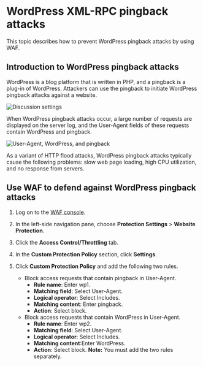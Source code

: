 # WordPress XML-RPC pingback attacks

This topic describes how to prevent WordPress pingback attacks by using WAF.

## Introduction to WordPress pingback attacks

WordPress is a blog platform that is written in PHP, and a pingback is a plug-in of WordPress. Attackers can use the pingback to initiate WordPress pingback attacks against a website.

![Discussion settings](https://static-aliyun-doc.oss-cn-hangzhou.aliyuncs.com/assets/img/en-US/6525338951/p7627.png)

When WordPress pingback attacks occur, a large number of requests are displayed on the server log, and the User-Agent fields of these requests contain WordPress and pingback.

![User-Agent, WordPress, and pingback](https://static-aliyun-doc.oss-cn-hangzhou.aliyuncs.com/assets/img/en-US/7525338951/p7628.png)

As a variant of HTTP flood attacks, WordPress pingback attacks typically cause the following problems: slow web page loading, high CPU utilization, and no response from servers.

## Use WAF to defend against WordPress pingback attacks

1.  Log on to the [WAF console](https://yundun.console.aliyun.com/?p=waf).
2.  In the left-side navigation pane, choose **Protection Settings** \> **Website Protection**.
3.  Click the **Access Control/Throttling** tab.
4.  In the **Custom Protection Policy** section, click **Settings**.
5.  Click **Custom Protection Policy** and add the following two rules.

    -   Block access requests that contain pingback in User-Agent.
        -   **Rule name**: Enter wp1.
        -   **Matching field**: Select User-Agent.
        -   **Logical operator**: Select Includes.
        -   **Matching content**: Enter pingback.
        -   **Action**: Select block.
    -   Block access requests that contain WordPress in User-Agent.
        -   **Rule name**: Enter wp2.
        -   **Matching field**: Select User-Agent.
        -   **Logical operator**: Select Includes.
        -   **Matching content**:Enter WordPress.
        -   **Action**: Select block.
    **Note:** You must add the two rules separately.



